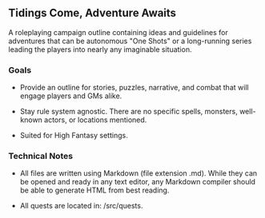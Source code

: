 Tidings Come, Adventure Awaits
------------------------------

A roleplaying campaign outline containing ideas and guidelines for adventures that can be autonomous "One Shots" or a long-running series leading the players into nearly any imaginable situation.


### Goals

* Provide an outline for stories, puzzles, narrative, and combat that will engage players and GMs alike.

* Stay rule system agnostic. There are no specific spells, monsters, well-known actors, or locations mentioned.

* Suited for High Fantasy settings.


### Technical Notes

* All files are written using Markdown (file extension .md). While they can be opened and ready in any text editor, any Markdown compiler should be able to generate HTML from best reading.

* All quests are located in: /src/quests.